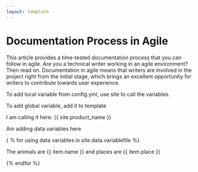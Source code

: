 ```yaml
---
layout: template
---
```

# Documentation Process in Agile

This article provides a time-tested documentation process that you can follow in agile. Are you a technical writer working in an agile environment? Then read on.
Documentation in agile means that writers are involved in the project right from the initial stage, which brings an excellent opportunity for writers to contribute towards user experience. 

To add local variable from config.yml, use site to call the variables.

To add global variable, add it to template

I am calling it here: {{ site.product_name }}

Am adding data variables here

{ % for using data variables in site.data.variablefile %}

The animals are {{ item.name }} and places are {{ item.place }}

{% endfor %}
